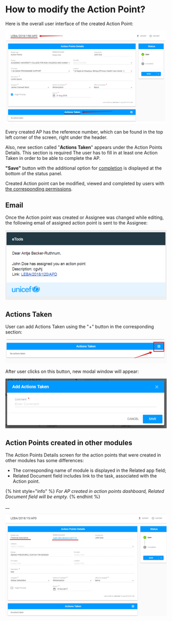 # How to modify the Action Point?

Here is the overall user interface of the created Action Point:

![Created \(opened\) Action Point](../../.gitbook/assets/37.png)

Every created AP has the reference number, which can be found in the top left corner of the screen, right under the header.

Also, new section called "**Actions Taken**" appears under the Action Points Details. This section is required The user has to fill in at least one Action Taken in order to be able to complete the AP. 

**"Save"** button with the additional option for [completion](how-to-complete-the-action-point.md) is displayed at the bottom of the status panel. 

Created Action point can be modified, viewed and completed by users with [the corresponding permissions](../untitled/user-roles-and-permissions.md).

## Email

Once the Action point was created or Assignee was changed while editing, the following email of assigned action point is sent to the Assignee:

![Email of assigned AP](../../.gitbook/assets/32.png)

## Actions Taken 

User can add Actions Taken using the "+"  button in the corresponding section:  

![Add Actions Taken button](../../.gitbook/assets/16%20%281%29.png)

After user clicks on this button, new modal window will appear:

![Add Actions Taken modal window](../../.gitbook/assets/17.png)

## Action Points created in other modules

The Action Points Details screen for the action points that were created in other modules has some differences:

* The corresponding name of module is displayed in the Related app field;
* Related Document field includes link to the task, associated with the Action point.

{% hint style="info" %}
_For AP created in action points dashboard, Related Document field will be empty._ 
{% endhint %}

\_\_

![Action point created in other module \(FAM\)](../../.gitbook/assets/39.png)

  


